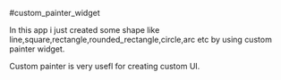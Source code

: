 #custom_painter_widget

In this app i  just created some shape like line,square,rectangle,rounded_rectangle,circle,arc etc by using custom painter widget.

Custom painter is very usefl for creating custom UI.
